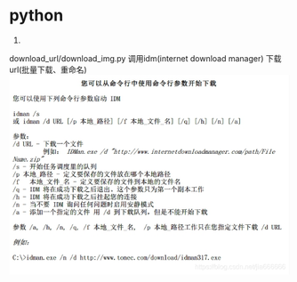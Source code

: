 # python
1.
download_url/download_img.py
调用idm(internet download manager) 下载url(批量下载、重命名)
![效果](https://github.com/DotoMui/python/blob/main/idm.png)
